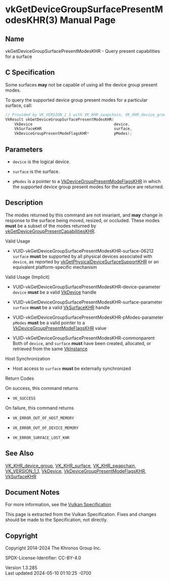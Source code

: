 # vkGetDeviceGroupSurfacePresentModesKHR(3) Manual Page

## Name

vkGetDeviceGroupSurfacePresentModesKHR - Query present capabilities for
a surface



## <a href="#_c_specification" class="anchor"></a>C Specification

Some surfaces **may** not be capable of using all the device group
present modes.

To query the supported device group present modes for a particular
surface, call:

``` c
// Provided by VK_VERSION_1_1 with VK_KHR_swapchain, VK_KHR_device_group with VK_KHR_surface
VkResult vkGetDeviceGroupSurfacePresentModesKHR(
    VkDevice                                    device,
    VkSurfaceKHR                                surface,
    VkDeviceGroupPresentModeFlagsKHR*           pModes);
```

## <a href="#_parameters" class="anchor"></a>Parameters

- `device` is the logical device.

- `surface` is the surface.

- `pModes` is a pointer to a
  [VkDeviceGroupPresentModeFlagsKHR](https://registry.khronos.org/vulkan/specs/1.3-extensions/man/html/VkDeviceGroupPresentModeFlagsKHR.html)
  in which the supported device group present modes for the surface are
  returned.

## <a href="#_description" class="anchor"></a>Description

The modes returned by this command are not invariant, and **may** change
in response to the surface being moved, resized, or occluded. These
modes **must** be a subset of the modes returned by
[vkGetDeviceGroupPresentCapabilitiesKHR](https://registry.khronos.org/vulkan/specs/1.3-extensions/man/html/vkGetDeviceGroupPresentCapabilitiesKHR.html).

Valid Usage

- <a href="#VUID-vkGetDeviceGroupSurfacePresentModesKHR-surface-06212"
  id="VUID-vkGetDeviceGroupSurfacePresentModesKHR-surface-06212"></a>
  VUID-vkGetDeviceGroupSurfacePresentModesKHR-surface-06212  
  `surface` **must** be supported by all physical devices associated
  with `device`, as reported by
  [vkGetPhysicalDeviceSurfaceSupportKHR](https://registry.khronos.org/vulkan/specs/1.3-extensions/man/html/vkGetPhysicalDeviceSurfaceSupportKHR.html)
  or an equivalent platform-specific mechanism

Valid Usage (Implicit)

- <a href="#VUID-vkGetDeviceGroupSurfacePresentModesKHR-device-parameter"
  id="VUID-vkGetDeviceGroupSurfacePresentModesKHR-device-parameter"></a>
  VUID-vkGetDeviceGroupSurfacePresentModesKHR-device-parameter  
  `device` **must** be a valid [VkDevice](https://registry.khronos.org/vulkan/specs/1.3-extensions/man/html/VkDevice.html) handle

- <a href="#VUID-vkGetDeviceGroupSurfacePresentModesKHR-surface-parameter"
  id="VUID-vkGetDeviceGroupSurfacePresentModesKHR-surface-parameter"></a>
  VUID-vkGetDeviceGroupSurfacePresentModesKHR-surface-parameter  
  `surface` **must** be a valid [VkSurfaceKHR](https://registry.khronos.org/vulkan/specs/1.3-extensions/man/html/VkSurfaceKHR.html) handle

- <a href="#VUID-vkGetDeviceGroupSurfacePresentModesKHR-pModes-parameter"
  id="VUID-vkGetDeviceGroupSurfacePresentModesKHR-pModes-parameter"></a>
  VUID-vkGetDeviceGroupSurfacePresentModesKHR-pModes-parameter  
  `pModes` **must** be a valid pointer to a
  [VkDeviceGroupPresentModeFlagsKHR](https://registry.khronos.org/vulkan/specs/1.3-extensions/man/html/VkDeviceGroupPresentModeFlagsKHR.html)
  value

- <a href="#VUID-vkGetDeviceGroupSurfacePresentModesKHR-commonparent"
  id="VUID-vkGetDeviceGroupSurfacePresentModesKHR-commonparent"></a>
  VUID-vkGetDeviceGroupSurfacePresentModesKHR-commonparent  
  Both of `device`, and `surface` **must** have been created, allocated,
  or retrieved from the same [VkInstance](https://registry.khronos.org/vulkan/specs/1.3-extensions/man/html/VkInstance.html)

Host Synchronization

- Host access to `surface` **must** be externally synchronized

Return Codes

On success, this command returns  
- `VK_SUCCESS`

On failure, this command returns  
- `VK_ERROR_OUT_OF_HOST_MEMORY`

- `VK_ERROR_OUT_OF_DEVICE_MEMORY`

- `VK_ERROR_SURFACE_LOST_KHR`

## <a href="#_see_also" class="anchor"></a>See Also

[VK_KHR_device_group](https://registry.khronos.org/vulkan/specs/1.3-extensions/man/html/VK_KHR_device_group.html),
[VK_KHR_surface](https://registry.khronos.org/vulkan/specs/1.3-extensions/man/html/VK_KHR_surface.html),
[VK_KHR_swapchain](https://registry.khronos.org/vulkan/specs/1.3-extensions/man/html/VK_KHR_swapchain.html),
[VK_VERSION_1_1](https://registry.khronos.org/vulkan/specs/1.3-extensions/man/html/VK_VERSION_1_1.html), [VkDevice](https://registry.khronos.org/vulkan/specs/1.3-extensions/man/html/VkDevice.html),
[VkDeviceGroupPresentModeFlagsKHR](https://registry.khronos.org/vulkan/specs/1.3-extensions/man/html/VkDeviceGroupPresentModeFlagsKHR.html),
[VkSurfaceKHR](https://registry.khronos.org/vulkan/specs/1.3-extensions/man/html/VkSurfaceKHR.html)

## <a href="#_document_notes" class="anchor"></a>Document Notes

For more information, see the <a
href="https://registry.khronos.org/vulkan/specs/1.3-extensions/html/vkspec.html#vkGetDeviceGroupSurfacePresentModesKHR"
target="_blank" rel="noopener">Vulkan Specification</a>

This page is extracted from the Vulkan Specification. Fixes and changes
should be made to the Specification, not directly.

## <a href="#_copyright" class="anchor"></a>Copyright

Copyright 2014-2024 The Khronos Group Inc.

SPDX-License-Identifier: CC-BY-4.0

Version 1.3.285  
Last updated 2024-05-10 01:10:25 -0700
